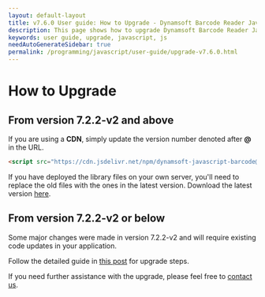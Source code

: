 ```yaml
---
layout: default-layout
title: v7.6.0 User guide: How to Upgrade - Dynamsoft Barcode Reader JavaScript Edition
description: This page shows how to upgrade Dynamsoft Barcode Reader JavaScript SDK to the latest version.
keywords: user guide, upgrade, javascript, js
needAutoGenerateSidebar: true
permalink: /programming/javascript/user-guide/upgrade-v7.6.0.html
---
```


# How to Upgrade

## From version 7.2.2-v2 and above

If you are using a **CDN**, simply update the version number denoted after **@** in the URL.

   ```html
   <script src="https://cdn.jsdelivr.net/npm/dynamsoft-javascript-barcode@7.6.0/dist/dbr.js" data-productKeys="PRODUCT-KEYS"></script>
   ```

If you have deployed the library files on your own server, you'll need to replace the old files with the ones in the latest version. Download the latest version [here](https://www.dynamsoft.com/Downloads/Dynamic-Barcode-Reader-Download.aspx).

## From version 7.2.2-v2 or below

Some major changes were made in version 7.2.2-v2 and will require existing code updates in your application.

Follow the detailed guide in [this post](https://www.dynamsoft.com/blog/announcement/dynamsoft-barcode-reader-sdk-for-javascript-upgrade-from-v7-1-3-to-v7-2-2/) for upgrade steps. 

If you need further assistance with the upgrade, please feel free to [contact us](https://www.dynamsoft.com/Company/Contact.aspx).

